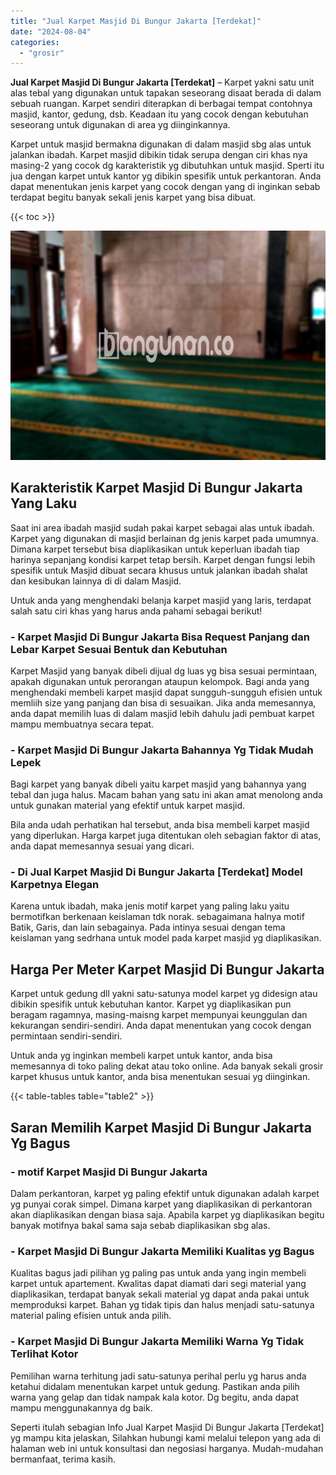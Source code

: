```yaml
---
title: "Jual Karpet Masjid Di Bungur Jakarta [Terdekat]"
date: "2024-08-04"
categories: 
  - "grosir"
---
```


**Jual Karpet Masjid Di Bungur Jakarta \[Terdekat\]** – Karpet yakni satu unit alas tebal yang digunakan untuk tapakan seseorang disaat berada di dalam sebuah ruangan. Karpet sendiri diterapkan di berbagai tempat contohnya masjid, kantor, gedung, dsb. Keadaan itu yang cocok dengan kebutuhan seseorang untuk digunakan di area yg diinginkannya.

Karpet untuk masjid bermakna digunakan di dalam masjid sbg alas untuk jalankan ibadah. Karpet masjid dibikin tidak serupa dengan ciri khas nya masing-2 yang cocok dg karakteristik yg dibutuhkan untuk masjid. Sperti itu jua dengan karpet untuk kantor yg dibikin spesifik untuk perkantoran. Anda dapat menentukan jenis karpet yang cocok dengan yang di inginkan sebab terdapat begitu banyak sekali jenis karpet yang bisa dibuat.

{{< toc >}}

![Jual Karpet Masjid Di Bungur Jakarta [Terdekat]](/images/grosir-karpet-murah-14.png)

## Karakteristik Karpet Masjid Di Bungur Jakarta Yang Laku

Saat ini area ibadah masjid sudah pakai karpet sebagai alas untuk ibadah. Karpet yang digunakan di masjid berlainan dg jenis karpet pada umumnya. Dimana karpet tersebut bisa diaplikasikan untuk keperluan ibadah tiap harinya sepanjang kondisi karpet tetap bersih. Karpet dengan fungsi lebih spesifik untuk Masjid dibuat secara khusus untuk jalankan ibadah shalat dan kesibukan lainnya di di dalam Masjid.

Untuk anda yang menghendaki belanja karpet masjid yang laris, terdapat salah satu ciri khas yang harus anda pahami sebagai berikut!

### \- Karpet Masjid Di Bungur Jakarta Bisa Request Panjang dan Lebar Karpet Sesuai Bentuk dan Kebutuhan

Karpet Masjid yang banyak dibeli dijual dg luas yg bisa sesuai permintaan, apakah digunakan untuk perorangan ataupun kelompok. Bagi anda yang menghendaki membeli karpet masjid dapat sungguh-sungguh efisien untuk memliih size yang panjang dan bisa di sesuaikan. Jika anda memesannya, anda dapat memilih luas di dalam masjid lebih dahulu jadi pembuat karpet mampu membuatnya secara tepat.

### \- Karpet Masjid Di Bungur Jakarta Bahannya Yg Tidak Mudah Lepek

Bagi karpet yang banyak dibeli yaitu karpet masjid yang bahannya yang tebal dan juga halus. Macam bahan yang satu ini akan amat menolong anda untuk gunakan material yang efektif untuk karpet masjid.

Bila anda udah perhatikan hal tersebut, anda bisa membeli karpet masjid yang diperlukan. Harga karpet juga ditentukan oleh sebagian faktor di atas, anda dapat memesannya sesuai yang dicari.

### \- Di Jual Karpet Masjid Di Bungur Jakarta \[Terdekat\] Model Karpetnya Elegan

Karena untuk ibadah, maka jenis motif karpet yang paling laku yaitu bermotifkan berkenaan keislaman tdk norak. sebagaimana halnya motif Batik, Garis, dan lain sebagainya. Pada intinya sesuai dengan tema keislaman yang sedrhana untuk model pada karpet masjid yg diaplikasikan.

## Harga Per Meter Karpet Masjid Di Bungur Jakarta

Karpet untuk gedung dll yakni satu-satunya model karpet yg didesign atau dibikin spesifik untuk kebutuhan kantor. Karpet yg diaplikasikan pun beragam ragamnya, masing-maisng karpet mempunyai keunggulan dan kekurangan sendiri-sendiri. Anda dapat menentukan yang cocok dengan permintaan sendiri-sendiri.

Untuk anda yg inginkan membeli karpet untuk kantor, anda bisa memesannya di toko paling dekat atau toko online. Ada banyak sekali grosir karpet khusus untuk kantor, anda bisa menentukan sesuai yg diinginkan.

{{< table-tables table="table2" >}}

## Saran Memilih Karpet Masjid Di Bungur Jakarta Yg Bagus

### \- motif Karpet Masjid Di Bungur Jakarta

Dalam perkantoran, karpet yg paling efektif untuk digunakan adalah karpet yg punyai corak simpel. Dimana karpet yang diaplikasikan di perkantoran akan diaplikasikan dengan biasa saja. Apabila karpet yg diaplikasikan begitu banyak motifnya bakal sama saja sebab diaplikasikan sbg alas.

### \- Karpet Masjid Di Bungur Jakarta Memiliki Kualitas yg Bagus

Kualitas bagus jadi pilihan yg paling pas untuk anda yang ingin membeli karpet untuk apartement. Kwalitas dapat diamati dari segi material yang diaplikasikan, terdapat banyak sekali material yg dapat anda pakai untuk memproduksi karpet. Bahan yg tidak tipis dan halus menjadi satu-satunya material paling efisien untuk anda pilih.

### \- Karpet Masjid Di Bungur Jakarta Memiliki Warna Yg Tidak Terlihat Kotor

Pemilihan warna terhitung jadi satu-satunya perihal perlu yg harus anda ketahui didalam menentukan karpet untuk gedung. Pastikan anda pilih warna yang gelap dan tidak nampak kala kotor. Dg begitu, anda dapat mampu menggunakannya dg baik.

Seperti itulah sebagian Info Jual Karpet Masjid Di Bungur Jakarta \[Terdekat\] yg mampu kita jelaskan, Silahkan hubungi kami melalui telepon yang ada di halaman web ini untuk konsultasi dan negosiasi harganya. Mudah-mudahan bermanfaat, terima kasih.
